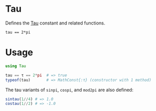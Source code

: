 # Tau

Defines the [Tau](http://www.tauday.com/tau-manifesto) constant
and related functions.

```
tau == 2*pi
```

# Usage

```julia
using Tau

tau == τ == 2*pi  # => true
typeof(tau)       # => MathConst{:τ} (constructor with 1 method)
```

The tau variants of `sinpi`, `cospi`, and `mod2pi` are also defined:

```julia
sintau(1//4) # => 1.0
costau(1//2) # => -1.0
```

